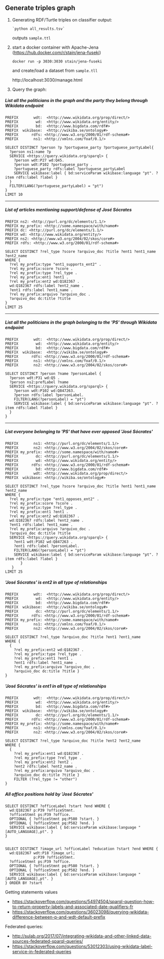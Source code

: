 ## Generate triples graph

   1. Generating RDF/Turtle triples on classifier output:
   
          `python all_results.tsv`
        
      outputs `sample.ttl`
  
   2. start a docker container with Apache-Jena (https://hub.docker.com/r/stain/jena-fuseki)
    
        `docker run -p 3030:3030 stain/jena-fuseki`
        
      and create/load a dataset from `sample.tll`
      
         http://localhost:3030/manage.html
        
   3. Query the graph:

##### List all the politicians in the graph and the party they belong through Wikidata endpoint     

    PREFIX       wdt:  <http://www.wikidata.org/prop/direct/>
    PREFIX        wd:  <http://www.wikidata.org/entity/>
    PREFIX        bd:  <http://www.bigdata.com/rdf#>
    PREFIX  wikibase:  <http://wikiba.se/ontology#>
    PREFIX      rdfs: <http://www.w3.org/2000/01/rdf-schema#>
    PREFIX 		 ns1: <http://xmlns.com/foaf/0.1/>

    SELECT DISTINCT ?person ?p ?portuguese_party ?portuguese_partyLabel{
      ?person ns1:name ?p
      SERVICE <https://query.wikidata.org/sparql> {
        ?person wdt:P27 wd:Q45.
        ?person wdt:P102 ?portuguese_party .
        ?portuguese_party rdfs:label ?portuguese_partyLabel
        SERVICE wikibase:label { bd:serviceParam wikibase:language "pt". ?item rdfs:label ?label }
      }
      FILTER(LANG(?portuguese_partyLabel) = "pt")
    }
    LIMIT 10
    
---
##### List of articles mentioning support/defense of José Sócrates  
    
    PREFIX ns2: <http://purl.org/dc/elements/1.1/>
    PREFIX my_prefix: <http://some.namespace/with/name#>
    PREFIX dc: <http://purl.org/dc/elements/1.1/>
    PREFIX wd: <http://www.wikidata.org/entity/>
    PREFIX ns2: <http://www.w3.org/2004/02/skos/core#>
    PREFIX rdfs: <http://www.w3.org/2000/01/rdf-schema#>
    
    SELECT DISTINCT ?rel_type ?score ?arquivo_doc ?title ?ent1 ?ent1_name ?ent2_name
    WHERE {
      ?rel my_prefix:type "ent1_supports_ent2" .
      ?rel my_prefix:score ?score .
      ?rel my_prefix:type ?rel_type .
      ?rel my_prefix:ent1 ?ent1 .
      ?rel my_prefix:ent2 wd:Q182367 .
      wd:Q182367 rdfs:label ?ent2_name .
      ?ent1 rdfs:label ?ent1_name .
      ?rel my_prefix:arquivo ?arquivo_doc .
      ?arquivo_doc dc:title ?title
    }
    LIMIT 25

---
##### List all the politicians in the graph belonging to the 'PS' through Wikidata endpoint     

    PREFIX       wdt:  <http://www.wikidata.org/prop/direct/>
    PREFIX        wd:  <http://www.wikidata.org/entity/>
    PREFIX        bd:  <http://www.bigdata.com/rdf#>
    PREFIX  wikibase:  <http://wikiba.se/ontology#>
    PREFIX      rdfs: <http://www.w3.org/2000/01/rdf-schema#>
    PREFIX 		 ns1: <http://xmlns.com/foaf/0.1/>
    PREFIX		 ns2: <http://www.w3.org/2004/02/skos/core#>
    
    SELECT DISTINCT ?person ?name ?personLabel {
      ?person wdt:P31 wd:Q5 .
      ?person ns2:prefLabel ?name
      SERVICE <https://query.wikidata.org/sparql> {
        ?person wdt:P102 wd:Q847263.
        ?person rdfs:label ?personLabel.
        FILTER(LANG(?personLabel) = "pt")
        SERVICE wikibase:label { bd:serviceParam wikibase:language "pt". ?item rdfs:label ?label }
      }
    }

---
##### List everyone belonging to 'PS' that have ever opposed 'José Sócrates'

    PREFIX       ns1: <http://purl.org/dc/elements/1.1/>
    PREFIX       ns2: <http://www.w3.org/2004/02/skos/core#>
    PREFIX my_prefix: <http://some.namespace/with/name#>
    PREFIX        dc: <http://purl.org/dc/elements/1.1/>
    PREFIX        wd: <http://www.wikidata.org/entity/>
    PREFIX      rdfs: <http://www.w3.org/2000/01/rdf-schema#>
    PREFIX        bd: <http://www.bigdata.com/rdf#>
    PREFIX       wdt: <http://www.wikidata.org/prop/direct/>
    PREFIX  wikibase: <http://wikiba.se/ontology#>
    
    SELECT DISTINCT ?rel_type ?score ?arquivo_doc ?title ?ent1 ?ent1_name ?ent2_name
    WHERE {
      ?rel my_prefix:type "ent1_opposes_ent2" .
      ?rel my_prefix:score ?score .
      ?rel my_prefix:type ?rel_type .
      ?rel my_prefix:ent1 ?ent1 .
      ?rel my_prefix:ent2 wd:Q182367 .
      wd:Q182367 rdfs:label ?ent2_name .
      ?ent1 rdfs:label ?ent1_name .
      ?rel my_prefix:arquivo ?arquivo_doc .
      ?arquivo_doc dc:title ?title
      SERVICE <https://query.wikidata.org/sparql> {
        ?ent1 wdt:P102 wd:Q847263 .
        ?ent1 rdfs:label ?personLabel.
        FILTER(LANG(?personLabel) = "pt")
        SERVICE wikibase:label { bd:serviceParam wikibase:language "pt". ?item rdfs:label ?label }
           }
       }
    LIMIT 25

##### 'José Sócrates' is ent2 in all type of relationships

    PREFIX       wdt:  <http://www.wikidata.org/prop/direct/>
    PREFIX        wd:  <http://www.wikidata.org/entity/>
    PREFIX        bd:  <http://www.bigdata.com/rdf#>
    PREFIX  wikibase:  <http://wikiba.se/ontology#>
    PREFIX        dc: <http://purl.org/dc/elements/1.1/>
    PREFIX      rdfs: <http://www.w3.org/2000/01/rdf-schema#>
    PREFIX my_prefix: <http://some.namespace/with/name#>
    PREFIX 		 ns1: <http://xmlns.com/foaf/0.1/>
    PREFIX		 ns2: <http://www.w3.org/2004/02/skos/core#>
    
    SELECT DISTINCT ?rel_type ?arquivo_doc ?title ?ent1 ?ent1_name
    WHERE {
      {
        ?rel my_prefix:ent2 wd:Q182367 .
        ?rel my_prefix:type ?rel_type .
        ?rel my_prefix:ent1 ?ent1 .
        ?ent1 rdfs:label ?ent1_name . 
        ?rel my_prefix:arquivo ?arquivo_doc .
        ?arquivo_doc dc:title ?title }
    }


##### 'José Sócrates' is ent1 in all type of relationships

    PREFIX       wdt:  <http://www.wikidata.org/prop/direct/>
    PREFIX        wd:  <http://www.wikidata.org/entity/>
    PREFIX        bd:  <http://www.bigdata.com/rdf#>
    PREFIX  wikibase:  <http://wikiba.se/ontology#>
    PREFIX        dc: <http://purl.org/dc/elements/1.1/>
    PREFIX      rdfs: <http://www.w3.org/2000/01/rdf-schema#>
    PREFIX my_prefix: <http://some.namespace/with/name#>
    PREFIX 		 ns1: <http://xmlns.com/foaf/0.1/>
    PREFIX		 ns2: <http://www.w3.org/2004/02/skos/core#>
    
    SELECT DISTINCT ?rel_type ?arquivo_doc ?title ?ent2 ?ent2_name
    WHERE {
      {
        ?rel my_prefix:ent1 wd:Q182367 .
        ?rel my_prefix:type ?rel_type .
        ?rel my_prefix:ent2 ?ent2 .
        ?ent2 rdfs:label ?ent2_name . 
        ?rel my_prefix:arquivo ?arquivo_doc .
        ?arquivo_doc dc:title ?title }
        FILTER (?rel_type != "other")
    }


##### All office positions hold by 'José Sócrates'

    SELECT DISTINCT ?officeLabel ?start ?end WHERE {
      wd:Q182367 p:P39 ?officeStmnt.
      ?officeStmnt ps:P39 ?office.
      OPTIONAL { ?officeStmnt pq:P580 ?start. }
      OPTIONAL { ?officeStmnt pq:P582 ?end. }
      SERVICE wikibase:label { bd:serviceParam wikibase:language "[AUTO_LANGUAGE],pt". }
    }


    SELECT DISTINCT ?image_url ?officeLabel ?education ?start ?end WHERE {
      wd:Q182367 wdt:P18 ?image_url;
                 p:P39 ?officeStmnt.
      ?officeStmnt ps:P39 ?office.
      OPTIONAL { ?officeStmnt pq:P580 ?start. }
      OPTIONAL { ?officeStmnt pq:P582 ?end. }  
      SERVICE wikibase:label { bd:serviceParam wikibase:language "[AUTO_LANGUAGE],pt". }
    } ORDER BY ?start


   Getting statements values
   - https://stackoverflow.com/questions/54974504/sparql-question-how-to-return-property-labels-and-associated-date-qualifiers-fr
   - https://stackoverflow.com/questions/36023098/querying-wikidata-difference-between-p-and-wdt-default-prefix

   Federated queries: 
   - http://sulab.org/2017/07/integrating-wikidata-and-other-linked-data-sources-federated-sparql-queries/   
   - https://stackoverflow.com/questions/53012303/using-wikidata-label-service-in-federated-queries
